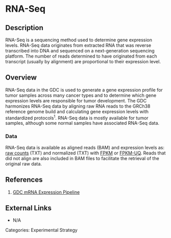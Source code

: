 # RNA-Seq #
## Description ##

RNA-Seq is a sequencing method used to determine gene expression levels. RNA-Seq data originates from extracted RNA that was reverse transcribed into DNA and sequenced on a next-generation sequencing platform. The number of reads determined to have originated from each transcript (usually by alignment) are proportional to their expression level.

## Overview ##

RNA-Seq data in the GDC is used to generate a gene expression profile for tumor samples across many cancer types and to determine which gene expression levels are responsible for tumor development. The GDC harmonizes RNA-Seq data by aligning raw RNA reads to the GRCh38 reference genome build and calculating gene expression levels with standardized protocols<sup>1</sup>. RNA-Seq data is mostly available for tumor samples, although some normal samples have associated RNA-Seq data.

### Data ###

RNA-Seq data is available as aligned reads (BAM) and expression levels as: [raw counts](HTSeq-Counts.md) (TXT) and normalized (TXT) with [FPKM](HTSeq-FPKM.md) or [FPKM-UQ](HTSeq-FPKM-UQ.md). Reads that did not align are also included in BAM files to facilitate the retrieval of the original raw data.   

## References ##
1. [GDC mRNA Expression Pipeline](/Data/Bioinformatics_Pipelines/Expression_mRNA_Pipeline/)

## External Links ##
* N/A

Categories: Experimental Strategy
